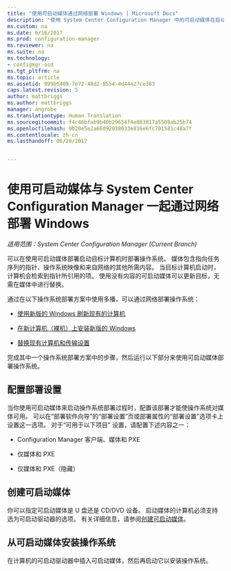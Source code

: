 ```yaml
---
title: "使用可启动媒体通过网络部署 Windows | Microsoft Docs"
description: "使用 System Center Configuration Manager 中的可启动媒体在启动目标计算机时部署操作系统。"
ms.custom: na
ms.date: 6/16/2017
ms.prod: configuration-manager
ms.reviewer: na
ms.suite: na
ms.technology:
- configmgr-osd
ms.tgt_pltfrm: na
ms.topic: article
ms.assetid: 999b5409-7e72-48d2-8554-4d44427ce383
caps.latest.revision: 5
author: mattbriggs
ms.author: mattbriggs
manager: angrobe
ms.translationtype: Human Translation
ms.sourcegitcommit: f4c46bfab9b40b29654f4e883817a5508ab25b74
ms.openlocfilehash: 9b20e5e2a66d92038033e816e6fc701581c48a7f
ms.contentlocale: zh-cn
ms.lasthandoff: 06/28/2017


---
```

# <a name="use-bootable-media-to-deploy-windows-over-the-network-with-system-center-configuration-manager"></a>使用可启动媒体与 System Center Configuration Manager 一起通过网络部署 Windows

*适用范围：System Center Configuration Manager (Current Branch)*

可以在使用可启动媒体部署启动目标计算机时部署操作系统。 媒体包含指向任务序列的指针、操作系统映像和来自网络的其他所需内容。 当目标计算机启动时，计算机会检索到指针所引用的项。 使用没有内容的可启动媒体可以更新目标，无需在媒体中进行替换。

通过在以下操作系统部署方案中使用多播，可以通过网络部署操作系统：

-   [使用新版的 Windows 刷新现有的计算机](refresh-an-existing-computer-with-a-new-version-of-windows.md)

-   [在新计算机（裸机）上安装新版的 Windows](install-new-windows-version-new-computer-bare-metal.md)  

-   [替换现有计算机和传输设置](replace-an-existing-computer-and-transfer-settings.md)  

完成其中一个操作系统部署方案中的步骤，然后运行以下部分来使用可启动媒体部署操作系统。  

## <a name="configure-deployment-settings"></a>配置部署设置  
当你使用可启动媒体来启动操作系统部署过程时，配置该部署才能使操作系统对媒体可用。 可以在“部署软件向导”的“部署设置”页或部署属性的“部署设置”选项卡上设置这一选项。 对于“可用于以下项目”  设置，请配置下述内容之一：

-   Configuration Manager 客户端、媒体和 PXE

-   仅媒体和 PXE

-   仅媒体和 PXE（隐藏）

## <a name="create-the-bootable-media"></a>创建可启动媒体
你可以指定可启动媒体是 U 盘还是 CD/DVD 设备。 启动媒体的计算机必须支持选为可启动驱动器的选项。 有关详细信息，请参阅[创建可启动媒体](create-bootable-media.md)。  

##  <a name="BKMK_Deploy"></a> 从可启动媒体安装操作系统  
在计算机的可启动驱动器中插入可启动媒体，然后再启动它以安装操作系统。

